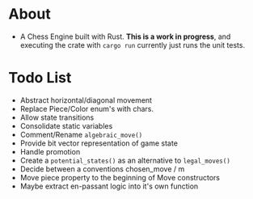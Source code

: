 # About
* A Chess Engine built with Rust. **This is a work in progress**, and executing the crate with `cargo run` currently just runs the unit tests.

# Todo List
* Abstract horizontal/diagonal movement
* Replace Piece/Color enum's with chars.
* Allow state transitions
* Consolidate static variables
* Comment/Rename `algebraic_move()`
* Provide bit vector representation of game state
* Handle promotion
* Create a `potential_states()` as an alternative to `legal_moves()`
* Decide between a conventions chosen_move / m
* Move piece property to the beginning of Move constructors
* Maybe extract en-passant logic into it's own function
